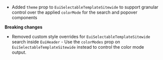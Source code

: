 - Added `theme` prop to `EuiSelectableTemplateSitewide` to support granular control over the applied `colorMode` for the search and popover components

**Breaking changes**

- Removed custom style overrides for `EuiSelectableTemplateSitewide` search inside `EuiHeader` - Use the `colorModes` prop on `EuiSelectableTemplateSitewide` instead to control the color mode output.

